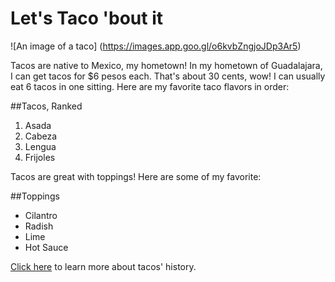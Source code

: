 # Let's Taco 'bout it
![An image of a taco] (https://images.app.goo.gl/o6kvbZngjoJDp3Ar5)

Tacos are native to Mexico, my hometown! In my hometown of Guadalajara, I can get tacos for $6 pesos each. That's about 30 cents, wow! I can usually eat 6 tacos in one sitting. Here are my favorite taco flavors in order:

##Tacos, Ranked
1. Asada
2. Cabeza
3. Lengua
4. Frijoles

Tacos are great with toppings! Here are some of my favorite:

##Toppings
* Cilantro
* Radish
* Lime
* Hot Sauce

[Click here](https://www.smithsonianmag.com/arts-culture/where-did-the-taco-come-from-81228162/) to learn more about tacos' history.